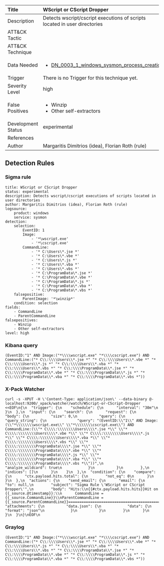 | Title                | WScript or CScript Dropper                                                                                                                                                 |
|:---------------------|:------------------------------------------------------------------------------------------------------------------------------------------------------------|
| Description          | Detects wscript/cscript executions of scripts located in user directories                                                                                                                                           |
| ATT&amp;CK Tactic    | <ul></ul>  |
| ATT&amp;CK Technique | <ul></ul>                             |
| Data Needed          | <ul><li>[DN_0003_1_windows_sysmon_process_creation](../Data_Needed/DN_0003_1_windows_sysmon_process_creation.md)</li></ul>                                                         |
| Trigger              |  There is no Trigger for this technique yet.  |
| Severity Level       | high                                                                                                                                                 |
| False Positives      | <ul><li>Winzip</li><li>Other self-extractors</li></ul>                                                                  |
| Development Status   | experimental                                                                                                                                                |
| References           | <ul></ul>                                                          |
| Author               | Margaritis Dimitrios (idea), Florian Roth (rule)                                                                                                                                                |


## Detection Rules

### Sigma rule

```
title: WScript or CScript Dropper
status: experimental
description: Detects wscript/cscript executions of scripts located in user directories
author: Margaritis Dimitrios (idea), Florian Roth (rule)
logsource:
    product: windows
    service: sysmon
detection:
    selection:
        EventID: 1
        Image:
            - '*\wscript.exe'
            - '*\cscript.exe'
        CommandLine:
            - '* C:\Users\*.jse *'
            - '* C:\Users\*.vbe *'
            - '* C:\Users\*.js *'
            - '* C:\Users\*.vba *'
            - '* C:\Users\*.vbs *'
            - '* C:\ProgramData\*.jse *'
            - '* C:\ProgramData\*.vbe *'
            - '* C:\ProgramData\*.js *'
            - '* C:\ProgramData\*.vba *'
            - '* C:\ProgramData\*.vbs *'
    falsepositive:
        ParentImage: '*\winzip*'
    condition: selection
fields:
    - CommandLine
    - ParentCommandLine
falsepositives:
    - Winzip
    - Other self-extractors
level: high

```





### Kibana query

```
(EventID:"1" AND Image:("*\\\\wscript.exe" "*\\\\cscript.exe") AND CommandLine:("* C\\:\\\\Users\\*.jse *" "* C\\:\\\\Users\\*.vbe *" "* C\\:\\\\Users\\*.js *" "* C\\:\\\\Users\\*.vba *" "* C\\:\\\\Users\\*.vbs *" "* C\\:\\\\ProgramData\\*.jse *" "* C\\:\\\\ProgramData\\*.vbe *" "* C\\:\\\\ProgramData\\*.js *" "* C\\:\\\\ProgramData\\*.vba *" "* C\\:\\\\ProgramData\\*.vbs *"))
```





### X-Pack Watcher

```
curl -s -XPUT -H \'Content-Type: application/json\' --data-binary @- localhost:9200/_xpack/watcher/watch/WScript-or-CScript-Dropper <<EOF\n{\n  "trigger": {\n    "schedule": {\n      "interval": "30m"\n    }\n  },\n  "input": {\n    "search": {\n      "request": {\n        "body": {\n          "size": 0,\n          "query": {\n            "query_string": {\n              "query": "(EventID:\\"1\\" AND Image:(\\"*\\\\\\\\wscript.exe\\" \\"*\\\\\\\\cscript.exe\\") AND CommandLine:(\\"* C\\\\:\\\\\\\\Users\\\\*.jse *\\" \\"* C\\\\:\\\\\\\\Users\\\\*.vbe *\\" \\"* C\\\\:\\\\\\\\Users\\\\*.js *\\" \\"* C\\\\:\\\\\\\\Users\\\\*.vba *\\" \\"* C\\\\:\\\\\\\\Users\\\\*.vbs *\\" \\"* C\\\\:\\\\\\\\ProgramData\\\\*.jse *\\" \\"* C\\\\:\\\\\\\\ProgramData\\\\*.vbe *\\" \\"* C\\\\:\\\\\\\\ProgramData\\\\*.js *\\" \\"* C\\\\:\\\\\\\\ProgramData\\\\*.vba *\\" \\"* C\\\\:\\\\\\\\ProgramData\\\\*.vbs *\\"))",\n              "analyze_wildcard": true\n            }\n          }\n        },\n        "indices": []\n      }\n    }\n  },\n  "condition": {\n    "compare": {\n      "ctx.payload.hits.total": {\n        "not_eq": 0\n      }\n    }\n  },\n  "actions": {\n    "send_email": {\n      "email": {\n        "to": null,\n        "subject": "Sigma Rule \'WScript or CScript Dropper\'",\n        "body": "Hits:\\n{{#ctx.payload.hits.hits}}Hit on {{_source.@timestamp}}:\\n      CommandLine = {{_source.CommandLine}}\\nParentCommandLine = {{_source.ParentCommandLine}}================================================================================\\n{{/ctx.payload.hits.hits}}",\n        "attachments": {\n          "data.json": {\n            "data": {\n              "format": "json"\n            }\n          }\n        }\n      }\n    }\n  }\n}\nEOF\n
```





### Graylog

```
(EventID:"1" AND Image:("*\\\\wscript.exe" "*\\\\cscript.exe") AND CommandLine:("* C\\:\\\\Users\\*.jse *" "* C\\:\\\\Users\\*.vbe *" "* C\\:\\\\Users\\*.js *" "* C\\:\\\\Users\\*.vba *" "* C\\:\\\\Users\\*.vbs *" "* C\\:\\\\ProgramData\\*.jse *" "* C\\:\\\\ProgramData\\*.vbe *" "* C\\:\\\\ProgramData\\*.js *" "* C\\:\\\\ProgramData\\*.vba *" "* C\\:\\\\ProgramData\\*.vbs *"))
```

